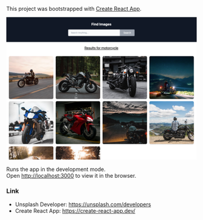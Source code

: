 This project was bootstrapped with [Create React App](https://github.com/facebook/create-react-app).

![Project Preview](./src/find-images.png)



Runs the app in the development mode.<br />
Open [http://localhost:3000](http://localhost:3000) to view it in the browser.

### Link

- Unsplash Developer: https://unsplash.com/developers
- Create React App: https://create-react-app.dev/
